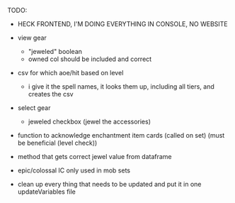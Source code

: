TODO:

- HECK FRONTEND, I'M DOING EVERYTHING IN CONSOLE, NO WEBSITE

- view gear
    - "jeweled" boolean
    - owned col should be included and correct

- csv for which aoe/hit based on level
    - i give it the spell names, it looks them up, including all tiers, and creates the csv

- select gear
    - jeweled checkbox (jewel the accessories)

- function to acknowledge enchantment item cards (called on set) (must be beneficial (level check))

- method that gets correct jewel value from dataframe

- epic/colossal IC only used in mob sets

- clean up every thing that needs to be updated and put it in one updateVariables file